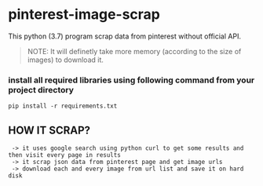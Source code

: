 # pinterest-image-scrap
This python (3.7) program scrap data from pinterest without official API.

>NOTE: It will definetly take more memory (according to the size of images) to download it.

### install all required libraries using following command from your project directory     
``` pip install -r requirements.txt ```

## HOW IT SCRAP?
```
 -> it uses google search using python curl to get some results and then visit every page in results
 -> it scrap json data from pinterest page and get image urls
 -> download each and every image from url list and save it on hard disk
 
 ```
